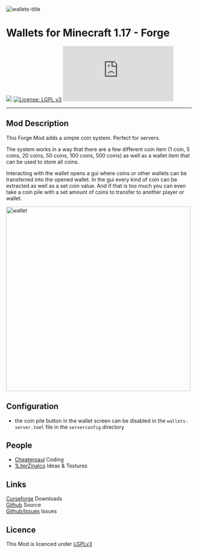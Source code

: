 ![wallets-title](https://i.ibb.co/gv31kdt/wallets-title.png)

# Wallets for Minecraft 1.17 - Forge

[![](https://cf.way2muchnoise.eu/short_534011_downloads.svg)](https://www.curseforge.com/minecraft/mc-mods/wallets)
[![License: LGPL v3](https://img.shields.io/badge/License-LGPL%20v3-blue.svg)](https://www.gnu.org/licenses/lgpl-3.0)
[![](https://badgen.net/maven/v/metadata-url/https/maven.paube.de/releases/de/cheaterpaul/wallets/Wallets/maven-metadata.xml)](https://maven.paube.de/#/releases/de/cheaterpaul/wallets/Wallets)

---
## Mod Description

This Forge Mod adds a simple coin system. Perfect for servers.

The system works in a way that there are a few different coin item (1 coin, 5 coins, 20 coins, 50 coins, 100 coins, 500 coins) as well as a wallet item that can be used to store all coins.

Interacting with the wallet opens a gui where coins or other wallets can be transferred into the opened wallet. In the gui every kind of coin can be extracted as well as a set coin value. And if that is too much you can even take a coin pile with a set amount of coins to transfer to another player or wallet.

<img alt="wallet" src="https://i.ibb.co/nB238wn/wallet.png" width="500"/>

## Configuration

- the coin pile button in the wallet screen can be disabled in the `wallets-server.toml` file in the `serverconfig` directory

## People

- [Cheaterpaul](https://paube.de) Coding
- [1LiterZinalco](https://github.com/1LiterZinalco) Ideas & Textures

## Links

[Curseforge](https://www.curseforge.com/minecraft/mc-mods/wallets) Downloads  
[Github](https://github.com/Cheaterpaul/Wallets) Source  
[Github/Issues](https://github.com/Cheaterpaul/Wallets/Issues) Issues  


## Licence

This Mod is licenced under [LGPLv3](LICENSE)